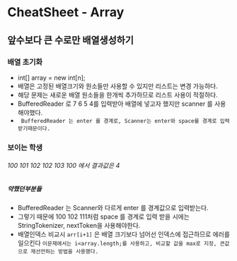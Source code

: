 # CheatSheet - Array

## 앞수보다 큰 수로만 배열생성하기

### 배열 초기화
- int[] array = new int[n];
- 배열은 고정된 배열크기와 원소들만 사용할 수 있지만 리스트는 변경 가능하다.
- 해당 문제는 새로운 배열 원소들을 한개씩 추가하므로 리스트 사용이 적절하다.
- BufferedReader 로 7 6 5 4를 입력받아 배열에 넣고자 했지만 scanner 를 사용해야했다.
- ``` BufferedReader 는 enter 를 경계로, Scanner는 enter와 space를 경계로 입력 받기때문이다.```

### 보이는 학생
###### 100 101 102 102 103 100 에서 결과값은 4
##### 약했던부분들

- BufferedReader 는 Scanner와 다르게 enter 를 경계값으로 입력받는다.
- 그렇기 때문에 100 102 111처럼 space 를 경계로 입력 받을 시에는 StringTokenizer, nextToken을 사용해야한다.
- 배열인덱스 비교시 ```arr[i+1]``` 은 배열 크기보다 넘어선 인덱스에 접근하므로 에러를 일으킨다
```이문제에서는 i<array.length;를 사용하고, 비교할 값을 max로 지정, 큰값으로 재선언하는 방법을 사용했다.```
